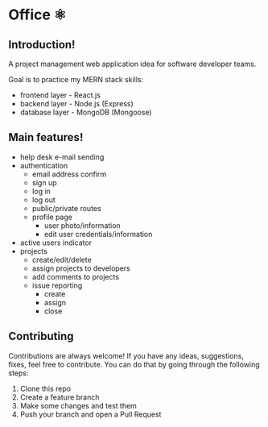 # Office ⚛️

## Introduction!

A project management web application idea for software developer teams.

Goal is to practice my MERN stack skills:

- frontend layer - React.js
- backend layer - Node.js (Express)
- database layer - MongoDB (Mongoose)

## Main features!

- help desk e-mail sending
- authentication
  - email address confirm
  - sign up
  - log in
  - log out
  - public/private routes
  - profile page
    - user photo/information
    - edit user credentials/information
- active users indicator
- projects
  - create/edit/delete
  - assign projects to developers
  - add comments to projects
  - issue reporting
    - create
    - assign
    - close

## Contributing

Contributions are always welcome! If you have any ideas, suggestions, fixes, feel free to contribute. You can do that by going through the following steps:

1. Clone this repo
2. Create a feature branch
3. Make some changes and test them
4. Push your branch and open a Pull Request
